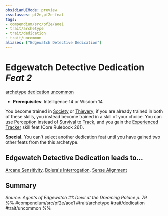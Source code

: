```yaml
---
obsidianUIMode: preview
cssclasses: pf2e,pf2e-feat
tags:
- compendium/src/pf2e/aoe1
- trait/archetype
- trait/dedication
- trait/uncommon
aliases: ["Edgewatch Detective Dedication"]
---
```

# Edgewatch Detective Dedication  *Feat 2*  
[archetype](rules/traits/archetype.md "Archetype Feat Trait")  [dedication](rules/traits/dedication.md "Dedication Feat Trait")  [uncommon](rules/traits/uncommon.md "Uncommon Rarity Trait")  

- **Prerequisites**: Intelligence 14 or Wisdom 14

You become trained in [Society](compendium/skills.md#Society) or [Thievery](compendium/skills.md#Thievery); if you are already trained in both of these skills, you instead become trained in a skill of your choice. You can use [Perception](compendium/skills.md#Perception) instead of [Survival](compendium/skills.md#Survival) to [Track](rules/actions/track.md), and you gain the [Experienced Tracker](compendium/feats/experienced-tracker.md) skill feat (Core Rulebook 261).

**Special.** You can't select another dedication feat until you have gained two other feats from the this archetype.

## Edgewatch Detective Dedication leads to...

[Arcane Sensitivity](compendium/feats/arcane-sensitivity-aoe1.md), [Bolera's Interrogation](compendium/feats/boleras-interrogation-aoe1.md), [Sense Alignment](compendium/feats/sense-alignment-aoe1.md)

## Summary

*Source: Agents of Edgewatch #1: Devil at the Dreaming Palace p. 79*  
%% #compendium/src/pf2e/aoe1 #trait/archetype #trait/dedication #trait/uncommon %%